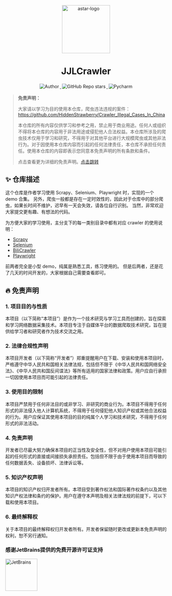 <p align="center">
    <a target="_blank" href="https://github.com/JJLibra/JJLCrawler">
        <img src="https://github.com/JJLibra/JJLCrawler/blob/main/JJLCrawler/doc/crawler.png" alt="astar-logo" width="150" data-width="150" data-height="150">
    </a>
</p>

<h1 align="center">JJLCrawler</h1>

<p align="center">
    <a target="_blank" href="https://github.com/JJLibra">
      <img style="display:inline-block;margin:0.2em;" alt="Author" src="https://img.shields.io/badge/Author-Junjie Li-blue.svg?logo=autoit&style=flat">
    </a>
    <a target="_blank" href="https://github.com/JJLibra/JJLCrawler">
      <img style="display:inline-block;margin:0.2em;" alt="GitHub Repo stars" src="https://img.shields.io/github/stars/JJLibra/JJLCrawler?style=social">
    </a>
    <a target="_blank" href="https://github.com/JJLibra/JJLCrawler">
      <img style="display:inline-block;margin:0.2em;" alt="Pycharm" src="https://img.shields.io/badge/IDE-Pycharm-black.svg?logo=pycharm&style=flat">
    </a>
</p>

> **免责声明：**
> 
> 大家请以学习为目的使用本仓库，爬虫违法违规的案件：https://github.com/HiddenStrawberry/Crawler_Illegal_Cases_In_China  <br>
>
>本仓库的所有内容仅供学习和参考之用，禁止用于商业用途。任何人或组织不得将本仓库的内容用于非法用途或侵犯他人合法权益。本仓库所涉及的爬虫技术仅用于学习和研究，不得用于对其他平台进行大规模爬虫或其他非法行为。对于因使用本仓库内容而引起的任何法律责任，本仓库不承担任何责任。使用本仓库的内容即表示您同意本免责声明的所有条款和条件。
>
> 点击查看更为详细的免责声明。[点击跳转](#disclaimer)

## ✨ 仓库描述

这个仓库是作者学习使用 Scrapy、Selenium、Playwright 时，实现的一个 demo 合集。
另外，爬虫一般都是存在一定时效性的，因此对于仓库中的部分爬虫，如果长时间不维护，迟早有一天会失效，请各位自行识别。
当然，非常欢迎大家提交更有趣、有想法的代码。

为方便大家的学习使用，主分支下的每一类别目录中都有对应 crawler 的使用说明：
- [Scrapy](./Scrapy/README.md)
- [Selenium](./Selenium/README.md)
- [BiliCrawler](./BiliCrawler/README.md)
- [Playwright](./Playwright/README.md)

前两者完全是小型 demo，纯属是熟悉工具，练习使用的。
但是后两者，还是花了几天的时间开发的，大家根据自己需要查看即可。

## 🔥 免责声明
<div id="disclaimer"> 

### 1. 项目目的与性质
本项目（以下简称“本项目”）是作为一个技术研究与学习工具而创建的，旨在探索和学习网络数据采集技术。本项目专注于自媒体平台的数据爬取技术研究，旨在提供给学习者和研究者作为技术交流之用。

### 2. 法律合规性声明
本项目开发者（以下简称“开发者”）郑重提醒用户在下载、安装和使用本项目时，严格遵守中华人民共和国相关法律法规，包括但不限于《中华人民共和国网络安全法》、《中华人民共和国反间谍法》等所有适用的国家法律和政策。用户应自行承担一切因使用本项目而可能引起的法律责任。

### 3. 使用目的限制
本项目严禁用于任何非法目的或非学习、非研究的商业行为。本项目不得用于任何形式的非法侵入他人计算机系统，不得用于任何侵犯他人知识产权或其他合法权益的行为。用户应保证其使用本项目的目的纯属个人学习和技术研究，不得用于任何形式的非法活动。

### 4. 免责声明
开发者已尽最大努力确保本项目的正当性及安全性，但不对用户使用本项目可能引起的任何形式的直接或间接损失承担责任。包括但不限于由于使用本项目而导致的任何数据丢失、设备损坏、法律诉讼等。

### 5. 知识产权声明
本项目的知识产权归开发者所有。本项目受到著作权法和国际著作权条约以及其他知识产权法律和条约的保护。用户在遵守本声明及相关法律法规的前提下，可以下载和使用本项目。

### 6. 最终解释权
关于本项目的最终解释权归开发者所有。开发者保留随时更改或更新本免责声明的权利，恕不另行通知。
</div>

### 感谢JetBrains提供的免费开源许可证支持
<a href="https://www.jetbrains.com/?from=MediaCrawler">
    <img src="https://www.jetbrains.com/company/brand/img/jetbrains_logo.png" width="100" alt="JetBrains" />
</a>

